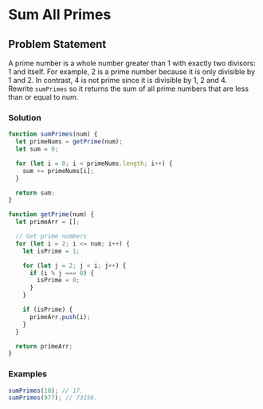 # Sum All Primes

## Problem Statement <br>

A prime number is a whole number greater than 1 with exactly two divisors: 1 and itself. For example, 2 is a prime number because it is only divisible by 1 and 2. In contrast, 4 is not prime since it is divisible by 1, 2 and 4.
<br>
Rewrite `sumPrimes` so it returns the sum of all prime numbers that are less than or equal to num.

### Solution

```js
function sumPrimes(num) {
  let primeNums = getPrime(num);
  let sum = 0;

  for (let i = 0; i < primeNums.length; i++) {
    sum += primeNums[i];
  }

  return sum;
}

function getPrime(num) {
  let primeArr = [];

  // Get prime numbers
  for (let i = 2; i <= num; i++) {
    let isPrime = 1;

    for (let j = 2; j < i; j++) {
      if (i % j === 0) {
        isPrime = 0;
      }
    }

    if (isPrime) {
      primeArr.push(i);
    }
  }

  return primeArr;
}
```

### Examples

```js
sumPrimes(10); // 17.
sumPrimes(977); // 73156.
```
